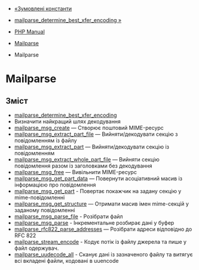 - [«Зумовлені константи](mailparse.constants.md)
- [mailparse_determine_best_xfer_encoding
»](function.mailparse-determine-best-xfer-encoding.md)

- [PHP Manual](index.md)
- [Mailparse](book.mailparse.md)
- Mailparse

# Mailparse

## Зміст

- [mailparse_determine_best_xfer_encoding](function.mailparse-determine-best-xfer-encoding.md)
- Визначити найкращий шлях декодування
- [mailparse_msg_create](function.mailparse-msg-create.md) — Створює
поштовий MIME-ресурс
- [mailparse_msg_extract_part_file](function.mailparse-msg-extract-part-file.md)
— Вийняти/декодувати секцію з повідомленням із файлу
- [mailparse_msg_extract_part](function.mailparse-msg-extract-part.md)
— Вийняти/декодувати секцію із повідомленням
- [mailparse_msg_extract_whole_part_file](function.mailparse-msg-extract-whole-part-file.md)
— Вийняти секцію повідомлення разом із заголовками без декодування
- [mailparse_msg_free](function.mailparse-msg-free.md) — Вивільнити
MIME-ресурс
- [mailparse_msg_get_part_data](function.mailparse-msg-get-part-data.md)
— Повернути асоціативний масив із інформацією про повідомлення
- [mailparse_msg_get_part](function.mailparse-msg-get-part.md) -
Повертає покажчик на задану секцію у mime-повідомленні
- [mailparse_msg_get_structure](function.mailparse-msg-get-structure.md)
— Отримати масив імен mime-секцій у заданому повідомленні
- [mailparse_msg_parse_file](function.mailparse-msg-parse-file.md) -
Розібрати файл
- [mailparse_msg_parse](function.mailparse-msg-parse.md) -
Інкрементальне розбирає дані у буфер
- [mailparse_rfc822_parse_addresses](function.mailparse-rfc822-parse-addresses.md)
— Розібрати адреси відповідно до RFC 822
- [mailparse_stream_encode](function.mailparse-stream-encode.md) -
Кодує потік із файлу джерела та пише у файл одержувач.
- [mailparse_uudecode_all](function.mailparse-uudecode-all.md) -
Сканує дані із зазначеного файлу та витягує всі вкладені
файли, кодовані в uuencode
